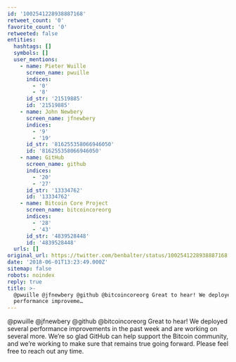 ```yaml
---
id: '1002541228938887168'
retweet_count: '0'
favorite_count: '0'
retweeted: false
entities:
  hashtags: []
  symbols: []
  user_mentions:
    - name: Pieter Wuille
      screen_name: pwuille
      indices:
        - '0'
        - '8'
      id_str: '21519885'
      id: '21519885'
    - name: John Newbery
      screen_name: jfnewbery
      indices:
        - '9'
        - '19'
      id_str: '816255358066946050'
      id: '816255358066946050'
    - name: GitHub
      screen_name: github
      indices:
        - '20'
        - '27'
      id_str: '13334762'
      id: '13334762'
    - name: Bitcoin Core Project
      screen_name: bitcoincoreorg
      indices:
        - '28'
        - '43'
      id_str: '4839528448'
      id: '4839528448'
  urls: []
original_url: https://twitter.com/benbalter/status/1002541228938887168
date: '2018-06-01T13:23:49.000Z'
sitemap: false
robots: noindex
reply: true
title: >-
  @pwuille @jfnewbery @github @bitcoincoreorg Great to hear! We deployed several
  performance improveme…
---
```


@pwuille @jfnewbery @github @bitcoincoreorg Great to hear! We deployed several performance improvements in the past week and are working on several more. We’re so glad GitHub can help support the Bitcoin community, and we’re working to make sure that remains true going forward. Please feel free to reach out any time.
